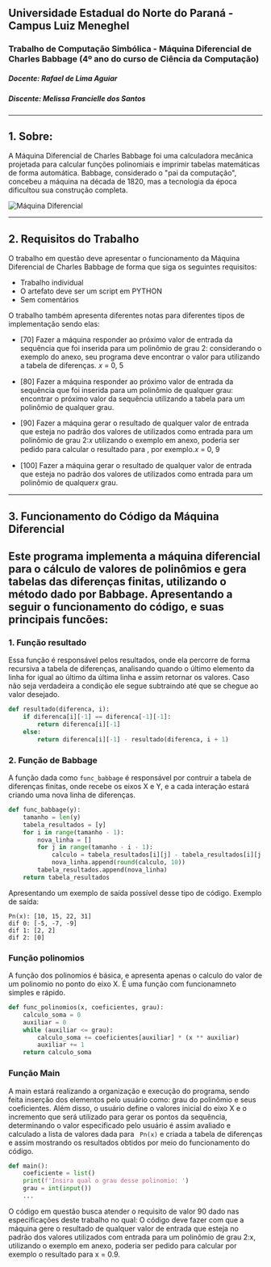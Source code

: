 
## Universidade Estadual do Norte do Paraná - Campus Luiz Meneghel

### Trabalho de Computação Simbólica - Máquina Diferencial de Charles Babbage (4º ano do curso de Ciência da Computação)

##### Docente: Rafael de Lima Aguiar
##### Discente: Melissa Francielle dos Santos 

-----

## 1. Sobre: 
A Máquina Diferencial de Charles Babbage foi uma calculadora mecânica projetada para calcular funções polinomiais e imprimir tabelas matemáticas de forma automática. Babbage, considerado o "pai da computação", concebeu a máquina na década de 1820, mas a tecnologia da época dificultou sua construção completa. 

![Máquina Diferencial](https://hermes.dio.me/assets/articles/5af6e95a-78ad-41f5-b685-9860765cb725.jpg)

----
## 2. Requisitos do Trabalho 
O trabalho em questão deve apresentar o funcionamento da Máquina Diferencial de Charles Babbage de forma que siga os seguintes requisitos:

- Trabalho individual
- O artefato deve ser um script em PYTHON
- Sem comentários

O trabalho também apresenta diferentes notas para diferentes tipos de implementação sendo elas:
*  [70] Fazer a máquina responder ao próximo valor de entrada da sequência que
foi inserida para um polinômio de grau 2: considerando o exemplo do anexo, seu
programa deve encontrar o valor para utilizando a tabela de diferenças. 𝑥 = 0, 5

* [80] Fazer a máquina responder ao próximo valor de entrada da sequência que
foi inserida para um polinômio de qualquer grau: encontrar o próximo valor da sequência utilizando a tabela para um polinômio de qualquer grau.

*  [90] Fazer a máquina gerar o resultado de qualquer valor de entrada que esteja
no padrão dos valores de utilizados como entrada para um polinômio de grau 2:𝑥
utilizando o exemplo em anexo, poderia ser pedido para calcular o resultado para
, por exemplo.𝑥 = 0, 9

* [100] Fazer a máquina gerar o resultado de qualquer valor de entrada que esteja
no padrão dos valores de utilizados como entrada para um polinômio de qualquer𝑥
grau.

---

## 3.  Funcionamento do Código da Máquina Diferencial
Este programa implementa a máquina diferencial para o cálculo de valores de polinômios e gera tabelas das diferenças finitas, utilizando o método dado por Babbage. Apresentando a seguir o funcionamento do código, e suas principais funcões:
---

### 1. Função resultado
 Essa função é responsável pelos resultados, onde ela percorre de forma recursiva a tabela de diferenças, analisando quando o último elemento da linha for igual ao último da última linha e assim retornar os valores. Caso não seja verdadeira a condição ele segue subtraindo até que se chegue ao valor desejado.

```python
def resultado(diferenca, i): 
    if diferenca[i][-1] == diferenca[-1][-1]:
        return diferenca[i][-1]
    else:
        return diferenca[i][-1] - resultado(diferenca, i + 1)
```

### 2. Função de Babbage
A função dada como `func_babbage` é responsável por contruir a tabela de diferenças finitas, onde recebe os eixos X e Y, e a cada interação estará criando uma nova linha de diferenças. 
```python
def func_babbage(y):
    tamanho = len(y)
    tabela_resultados = [y]
    for i in range(tamanho - 1):
        nova_linha = []
        for j in range(tamanho - i - 1):
            calculo = tabela_resultados[i][j] - tabela_resultados[i][j + 1]
            nova_linha.append(round(calculo, 10))
        tabela_resultados.append(nova_linha)
    return tabela_resultados
```

Apresentando um exemplo de saída possível desse tipo de código. Exemplo de saída:

```
Pn(x): [10, 15, 22, 31]
dif 0: [-5, -7, -9]
dif 1: [2, 2]
dif 2: [0]
```

### Função polinomios
A função dos polinomios é básica, e apresenta apenas o calculo do valor de um polinomio no ponto do eixo X. É uma função com funcionamneto simples e rápido. 

```python
def func_polinomios(x, coeficientes, grau):
    calculo_soma = 0 
    auxiliar = 0 
    while (auxiliar <= grau):
        calculo_soma += coeficientes[auxiliar] * (x ** auxiliar)
        auxiliar += 1
    return calculo_soma
```

### Função Main
A main estará realizando a organização e execução do programa, sendo feita inserção dos elementos pelo usuário como: grau do polinômio e seus coeficientes. Além disso, o usuário define o valores inicial do eixo X e o incremento que será utilizado para gerar os pontos da sequência, determinando o valor especificado pelo usuário é assim avaliado e calculado a lista de valores dada para ` Pn(x)`  e criada a tabela de diferenças e assim mostrando os resultados obtidos por meio do funcionamento do código. 
```python
def main():
    coeficiente = list() 
    print(f'Insira qual o grau desse polinomio: ')
    grau = int(input())
    ...
```

O código em questão busca atender o requisito de valor 90 dado nas especificações deste trabalho no qual:
 O código deve fazer com que a máquina gere o resultado de qualquer valor de entrada que esteja no padrão dos valores utilizados com entrada para um polinômio de grau 2:x, utilizando o exemplo em anexo, poderia ser pedido para calcular por exemplo o resultado para x = 0.9.
